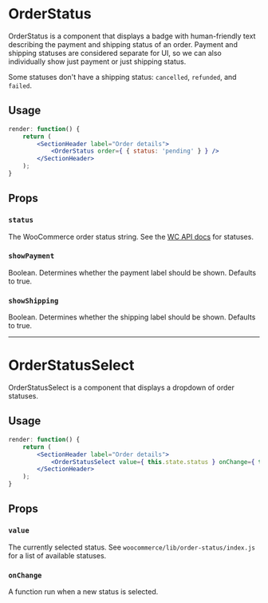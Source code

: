 OrderStatus
===========

OrderStatus is a component that displays a badge with human-friendly text describing the payment and shipping status of an order. Payment and shipping statuses are considered separate for UI, so we can also individually show just payment or just shipping status.

Some statuses don't have a shipping status: `cancelled`, `refunded`, and `failed`.

## Usage

```jsx
render: function() {
    return (
        <SectionHeader label="Order details">
            <OrderStatus order={ { status: 'pending' } } />
        </SectionHeader>
    );
}
```

## Props

### `status`

The WooCommerce order status string. See the [WC API docs](https://docs.woocommerce.com/document/managing-orders/) for statuses.

### `showPayment`

Boolean. Determines whether the payment label should be shown. Defaults to true.

### `showShipping`

Boolean. Determines whether the shipping label should be shown. Defaults to true.

------------------------------

OrderStatusSelect
=================

OrderStatusSelect is a component that displays a dropdown of order statuses.

## Usage
```jsx
render: function() {
    return (
        <SectionHeader label="Order details">
            <OrderStatusSelect value={ this.state.status } onChange={ this.updateStatus } />
        </SectionHeader>
    );
}
```

## Props

### `value`

The currently selected status. See `woocommerce/lib/order-status/index.js` for a list of available statuses.

### `onChange`

A function run when a new status is selected.
